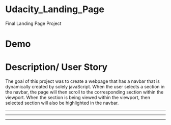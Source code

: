 # Udacity_Landing_Page

Final Landing Page Project

# Demo

# Description/ User Story

The goal of this project was to create a webpage that has a navbar that is dynamically created by solely javaScript.
When the user selects a section in the navbar, the page will then scroll to the corresponding section within the viewport.
When the section is being viewed within the viewport, then selected section will also be highlighted in the navbar.

---

---

---
